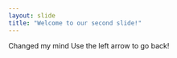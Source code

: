 ```yaml
---
layout: slide
title: "Welcome to our second slide!"
---
```

Changed my mind
Use the left arrow to go back!
